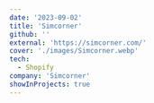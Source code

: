 ```yaml
---
date: '2023-09-02'
title: 'Simcorner'
github: ''
external: 'https://simcorner.com/'
cover: './images/Simcorner.webp'
tech:
  - Shopify
company: 'Simcorner'
showInProjects: true
---
```

